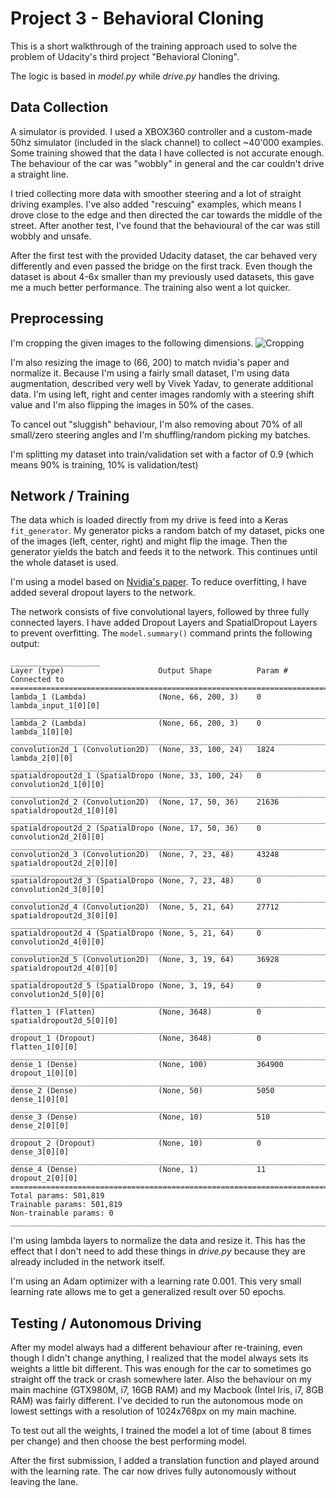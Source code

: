 # Project 3 - Behavioral Cloning

This is a short walkthrough of the training approach used to solve the problem of Udacity's third project "Behavioral Cloning".

The logic is based in *model.py* while *drive.py* handles the driving.

## Data Collection

A simulator is provided. I used a XBOX360 controller and a custom-made 50hz simulator (included in the slack channel) to collect ~40'000 examples. Some training showed that the data I have collected is not accurate enough. The behaviour of the car was "wobbly" in general and the car couldn't drive a straight line.

I tried collecting more data with smoother steering and a lot of straight driving examples. I've also added "rescuing" examples, which means I drove close to the edge and then directed the car towards the middle of the street. After another test, I've found that the behavioural of the car was still wobbly and unsafe.

After the first test with the provided Udacity dataset, the car behaved very differently and even passed the bridge on the first track. Even though the dataset is about 4-6x smaller than my previously used datasets, this gave me a much better performance. The training also went a lot quicker.

## Preprocessing

I'm cropping the given images to the following dimensions.
![Cropping](https://raw.githubusercontent.com/dmonn/SDCND/master/CarND-Behavioral-Cloning/figure_1.png?token=AGHDdxZyWnQlpTwrPvGW1kZzkVPq-VXDks5Yfy7nwA%3D%3D "Cropping of image data")

I'm also resizing the image to (66, 200) to match nvidia's paper and normalize it. Because I'm using a fairly small dataset, I'm using data augmentation, described very well by Vivek Yadav, to generate additional data. I'm using left, right and center images randomly with a steering shift value and I'm also flipping the images in 50% of the cases.

To cancel out "sluggish" behaviour, I'm also removing about 70% of all small/zero steering angles and I'm shuffling/random picking my batches.

I'm splitting my dataset into train/validation set with a factor of 0.9 (which means 90% is training, 10% is validation/test)

## Network / Training

The data which is loaded directly from my drive is feed into a Keras `fit_generator`. My generator picks a random batch of my dataset, picks one of the images (left, center, right) and might flip the image. Then the generator yields the batch and feeds it to the network. This continues until the whole dataset is used.

I'm using a model based on [Nvidia's paper](http://images.nvidia.com/content/tegra/automotive/images/2016/solutions/pdf/end-to-end-dl-using-px.pdf). To reduce overfitting, I have added several dropout layers to the network.

The network consists of five convolutional layers, followed by three fully connected layers. I have added Dropout Layers and SpatialDropout Layers to prevent overfitting. The `model.summary()` command prints the following output:

```
____________________
Layer (type)                     Output Shape          Param #     Connected to
====================================================================================================
lambda_1 (Lambda)                (None, 66, 200, 3)    0           lambda_input_1[0][0]
____________________________________________________________________________________________________
lambda_2 (Lambda)                (None, 66, 200, 3)    0           lambda_1[0][0]
____________________________________________________________________________________________________
convolution2d_1 (Convolution2D)  (None, 33, 100, 24)   1824        lambda_2[0][0]
____________________________________________________________________________________________________
spatialdropout2d_1 (SpatialDropo (None, 33, 100, 24)   0           convolution2d_1[0][0]
____________________________________________________________________________________________________
convolution2d_2 (Convolution2D)  (None, 17, 50, 36)    21636       spatialdropout2d_1[0][0]
____________________________________________________________________________________________________
spatialdropout2d_2 (SpatialDropo (None, 17, 50, 36)    0           convolution2d_2[0][0]
____________________________________________________________________________________________________
convolution2d_3 (Convolution2D)  (None, 7, 23, 48)     43248       spatialdropout2d_2[0][0]
____________________________________________________________________________________________________
spatialdropout2d_3 (SpatialDropo (None, 7, 23, 48)     0           convolution2d_3[0][0]
____________________________________________________________________________________________________
convolution2d_4 (Convolution2D)  (None, 5, 21, 64)     27712       spatialdropout2d_3[0][0]
____________________________________________________________________________________________________
spatialdropout2d_4 (SpatialDropo (None, 5, 21, 64)     0           convolution2d_4[0][0]
____________________________________________________________________________________________________
convolution2d_5 (Convolution2D)  (None, 3, 19, 64)     36928       spatialdropout2d_4[0][0]
____________________________________________________________________________________________________
spatialdropout2d_5 (SpatialDropo (None, 3, 19, 64)     0           convolution2d_5[0][0]
____________________________________________________________________________________________________
flatten_1 (Flatten)              (None, 3648)          0           spatialdropout2d_5[0][0]
____________________________________________________________________________________________________
dropout_1 (Dropout)              (None, 3648)          0           flatten_1[0][0]
____________________________________________________________________________________________________
dense_1 (Dense)                  (None, 100)           364900      dropout_1[0][0]
____________________________________________________________________________________________________
dense_2 (Dense)                  (None, 50)            5050        dense_1[0][0]
____________________________________________________________________________________________________
dense_3 (Dense)                  (None, 10)            510         dense_2[0][0]
____________________________________________________________________________________________________
dropout_2 (Dropout)              (None, 10)            0           dense_3[0][0]
____________________________________________________________________________________________________
dense_4 (Dense)                  (None, 1)             11          dropout_2[0][0]
====================================================================================================
Total params: 501,819
Trainable params: 501,819
Non-trainable params: 0
____________________________________________________________________________________________________

```

I'm using lambda layers to normalize the data and resize it. This has the effect that I don't need to add these things in *drive.py* because they are already included in the network itself.

I'm using an Adam optimizer with a learning rate 0.001. This very small learning rate allows me to get a generalized result over 50 epochs.

## Testing / Autonomous Driving

After my model always had a different behaviour after re-training, even though I didn't change anything, I realized that the model always sets its weights a little bit different. This was enough for the car to sometimes go straight off the track or crash somewhere later. Also the behaviour on my main machine (GTX980M, i7, 16GB RAM) and my Macbook (Intel Iris, i7, 8GB RAM) was fairly different. I've decided to run the autonomous mode on lowest settings with a resolution of 1024x768px on my main machine.

To test out all the weights, I trained the model a lot of time (about 8 times per change) and then choose the best performing model.

After the first submission, I added a translation function and played around with the learning rate. The car now drives fully autonomously without leaving the lane.
